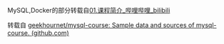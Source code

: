 MySQL,Docker的部分转载自[01.课程简介_哔哩哔哩_bilibili](https://www.bilibili.com/video/BV1AX4y147tA/?p=1)

转载自 [geekhournet/mysql-course: Sample data and sources of mysql-course. (github.com)](https://github.com/geekhournet/mysql-course)
